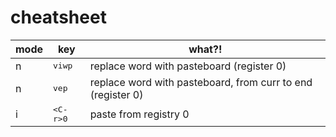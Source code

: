 # cheatsheet

| mode | key | what?! |
| --- | --- | ------ |
| n | <kbd>viwp</kbd> | replace word with pasteboard (register 0) |
| n | <kbd>vep</kbd> | replace word with pasteboard, from curr to end (register 0) |
| i | <kbd>\<C-r\>0</kbd> | paste from registry 0 |
